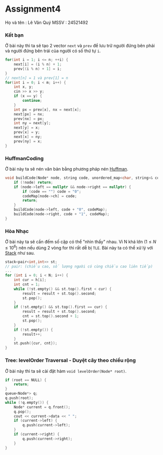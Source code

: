 # Assignment4
Họ và tên : Lê Văn Quý
MSSV : 24521492
### Kết bạn
Ở bài này thì ta sẽ tạo 2 vector `next` và `prev` để lưu trữ người đứng bên phải và người đứng bên trái của người có số thứ tự `i`.
``` c++
for(int i = 1; i <= n; ++i) {
    next[i] = (i % n) + 1;          
    prev[(i % n) + 1] = i;          
}
// next[n] = 1 và prev[1] = n
for(int i = 0; i < m; i++) {
    int x, y;
    cin >> x >> y;
    if (x == y) {
        continue;
    }
    int px = prev[x], nx = next[x];
    next[px] = nx;
    prev[nx] = px;
    int ny = next[y];
    next[y] = x;
    prev[x] = y;
    next[x] = ny;
    prev[ny] = x;
}
```

### HuffmanCoding
Ở bài này ta sẽ nén văn bản bằng phương pháp nén [Huffman](https://www.geeksforgeeks.org/huffman-coding-greedy-algo-3/). 
``` c++
void buildCode(Node* node, string code, unordered_map<char, string>& codeMap) {
    if (!node) return;
    if (node->left == nullptr && node->right == nullptr) {
        if (code == "") code = "0"; 
        codeMap[node->ch] = code;
        return;
    }
    buildCode(node->left, code + "0", codeMap);
    buildCode(node->right, code + "1", codeMap);
}
```

### Hòa Nhạc
Ở bài này ta sẽ cần đếm số cặp có thể "nhìn thấy" nhau. Vì N khá lớn ($1 \leq N \leq 10^6$) nên nếu dùng 2 vòng for thì rất dễ bị `TLE`. Bài này ta có thể xử lý với [Stack](https://wiki.vnoi.info/vi/algo/data-structures/Stack) như sau.
``` c++
stack<pair<int,int>> st; 
// pair: (chiều cao, số lượng người có cùng chiều cao liên tiếp)
...
for (int i = 0; i < N; i++) {
    int cur = h[i];
    int cnt = 1;
    while (!st.empty() && st.top().first < cur) {
        result = result + st.top().second;
        st.pop();
    }
    if (!st.empty() && st.top().first == cur) {
        result = result + st.top().second;  
        cnt = st.top().second + 1;
        st.pop();
    }
    if (!st.empty()) {
        result++;
    }
    st.push({cur, cnt});
}
```

### Tree: levelOrder Traversal - Duyệt cây theo chiều rộng
Ở bài này thì ta sẽ cài đặt hàm `void levelOrder(Node* root)`.
``` c++
if (root == NULL) {
    return;
}
queue<Node*> q;
q.push(root);
while (!q.empty()) {
    Node* current = q.front();
    q.pop();
    cout << current->data << " ";
    if (current->left) {
        q.push(current->left);
    }
    if (current->right) {
        q.push(current->right);
    }
}
```
